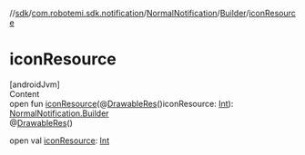 //[sdk](../../../../index.md)/[com.robotemi.sdk.notification](../../index.md)/[NormalNotification](../index.md)/[Builder](index.md)/[iconResource](icon-resource.md)



# iconResource  
[androidJvm]  
Content  
open fun [iconResource](icon-resource.md)(@[DrawableRes](https://developer.android.com/reference/kotlin/androidx/annotation/DrawableRes.html)()iconResource: [Int](https://kotlinlang.org/api/latest/jvm/stdlib/kotlin/-int/index.html)): [NormalNotification.Builder](index.md)  
@[DrawableRes](https://developer.android.com/reference/kotlin/androidx/annotation/DrawableRes.html)()  
  
open val [iconResource](icon-resource.md): [Int](https://kotlinlang.org/api/latest/jvm/stdlib/kotlin/-int/index.html)  



